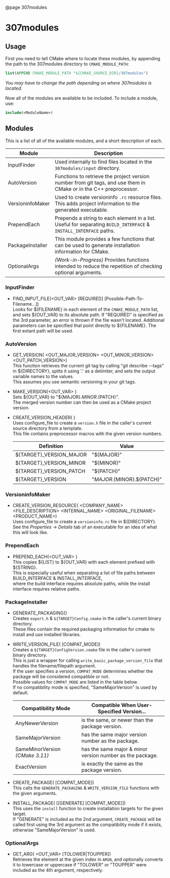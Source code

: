@page 307modules

# 307modules

## Usage

First you need to tell CMake where to locate these modules, by appending the path to the 307modules directory to `CMAKE_MODULE_PATH`:
```cmake
list(APPEND CMAKE_MODULE_PATH "${CMAKE_SOURCE_DIR}/307modules")
```
_You may have to change the path depending on where 307modules is located._

Now all of the modules are available to be included. To include a module, use:
```cmake
include(<ModuleName>)
```

## Modules

This is a list of all of the available modules, and a short description of each.

| Module                  | Description                                                                                                       |  
|-------------------------|-------------------------------------------------------------------------------------------------------------------|  
| InputFinder             | Used internally to find files located in the `307modules/input` directory.                                        |  
| AutoVersion             | Functions to retrieve the project version number from git tags, and use them in CMake or in the C++ preprocessor. |  
| VersioninfoMaker        | Used to create versioninfo `.rc` resource files. This adds project information to the generated executable.       |  
| PrependEach             | Prepends a string to each element in a list. Useful for separating `BUILD_INTERFACE` & `INSTALL_INTERFACE` paths. |  
| PackageInstaller        | This module provides a few functions that can be used to generate installation information for CMake.             |  
| OptionalArgs            | _(Work-in-Progress)_ Provides functions intended to reduce the repetition of checking optional arguments.         |  

### InputFinder
- FIND_INPUT_FILE(<OUT_VAR> <FILENAME> [REQUIRED] [Possible-Path-To-Filename...])  
  Looks for ${FILENAME} in each element of the `CMAKE_MODULE_PATH` list, and sets ${OUT_VAR} to its absolute path.
  If "REQUIRED" is specified as the 3rd parameter, an error is thrown if the file wasn't located.
  Additional parameters can be specified that point directly to ${FILENAME}. The first extant path will be used.

### AutoVersion
- GET_VERSION(<DIRECTORY> <OUT_MAJOR_VERSION> <OUT_MINOR_VERSION> <OUT_PATCH_VERSION>)  
  This function retrieves the current git tag by calling "git describe --tags" in ${DIRECTORY}, splits it using '.' as a delimiter, and sets the output variable names to the values.  
  This assumes you use semantic versioning in your git tags.  

- MAKE_VERSION(<OUT_VAR> <MAJOR> <MINOR> <PATCH>)  
  Sets ${OUT_VAR} to "${MAJOR}.${MINOR}.${PATCH}".  
  The merged version number can then be used as a CMake project version.  

- CREATE_VERSION_HEADER(<TARGET> <MAJOR> <MINOR> <PATCH>)  
  Uses configure_file to create a `version.h` file in the caller's current source directory from a template.  
  This file contains preprocessor macros with the given version numbers.  

  | Definition              | Value                        |
  |-------------------------|------------------------------|
  | ${TARGET}_VERSION_MAJOR | "${MAJOR}"                   |
  | ${TARGET}_VERSION_MINOR | "${MINOR}"                   |
  | ${TARGET}_VERSION_PATCH | "${PATCH}"                   |
  | ${TARGET}_VERSION       | "${MAJOR}.${MINOR}.${PATCH}" |

### VersioninfoMaker
- CREATE_VERSION_RESOURCE(<DIRECTORY> <MAJOR> <MINOR> <PATCH> <COMPANY_NAME> <FILE_DESCRIPTION> <INTERNAL_NAME> <COPYRIGHT> <ORIGINAL_FILENAME> <PRODUCT_NAME>)  
  Uses configure_file to create a `versioninfo.rc` file in ${DIRECTORY}.  
  See the _Properties -> Details_ tab of an executable for an idea of what this will look like.  

### PrependEach
- PREPEND_EACH(<OUT_VAR> <LIST> <STRING>)  
  This copies ${LIST} to ${OUT_VAR} with each element prefixed with ${STRING}.  
  This is especially useful when separating a list of file paths between BUILD_INTERFACE & INSTALL_INTERFACE,  
  where the build interface requires absolute paths, while the install interface requires relative paths.  


### PackageInstaller
- GENERATE_PACKAGING(<TARGET>)  
  Creates `export.h` & `${TARGET}Config.cmake` in the caller's current binary directory.  
  These files contain the required packaging information for cmake to install and use installed libraries.  

- WRITE_VERSION_FILE(<TARGET> [COMPAT_MODE])  
  Creates a `${TARGET}ConfigVersion.cmake` file in the caller's current binary directory.  
  This is just a wrapper for calling `write_basic_package_version_file` that handles the filename/filepath argument.  
  If the user specifies a version, `COMPAT_MODE` determines whether the package will be considered compatible or not.  
  Possible values for `COMPAT_MODE` are listed in the table below.  
  If no compatibility mode is specified, "SameMajorVersion" is used by default.  

  | Compatibility Mode               | Compatible When User-Specified Version...                 |  
  |----------------------------------|-----------------------------------------------------------|  
  | AnyNewerVersion                  | is the same, or newer than the package version.           |  
  | SameMajorVersion                 | has the same major version number as the package.         |  
  | SameMinorVersion  _(CMake 3.11)_ | has the same major & minor version number as the package. |  
  | ExactVersion                     | is exactly the same as the package version.               |  

- CREATE_PACKAGE(<TARGET> [COMPAT_MODE])  
  This calls the `GENERATE_PACKAGING` & `WRITE_VERSION_FILE` functions with the given arguments.  

- INSTALL_PACKAGE(<TARGET> [[GENERATE] [COMPAT_MODE]])  
  This uses the `install` function to create installation targets for the given target.  
  If "GENERATE" is included as the 2nd argument, `CREATE_PACKAGE` will be called first using the 3rd argument as the compatibility mode if it exists, otherwise "SameMajorVersion" is used.  

### OptionalArgs
- GET_ARG(<ARGN> <INDEX> <OUT_VAR> [TOLOWER|TOUPPER])  
  Retrieves the element at the given index in `ARGN`, and optionally converts it to lowercase or uppercase if "TOLOWER" or "TOUPPER" were included as the 4th argument, respectively.  
